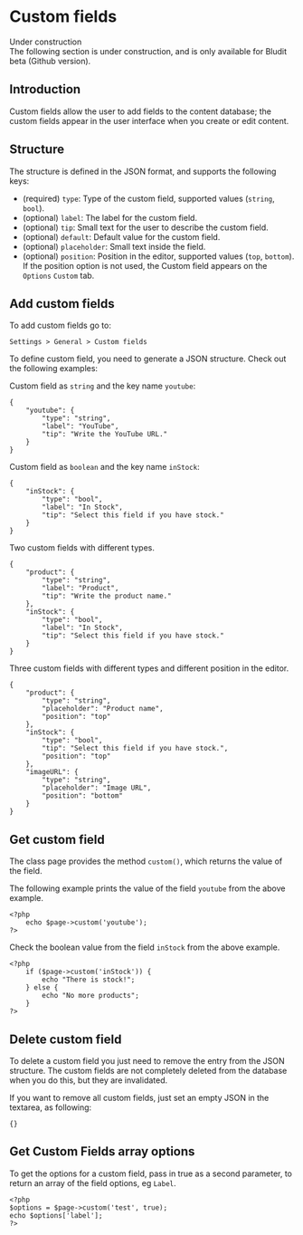 # Custom fields
<!-- position: 7 -->

<div class="note">
<div class="title">Under construction</div>
The following section is under construction, and is only available for Bludit beta (Github version).
</div>

## Introduction
Custom fields allow the user to add fields to the content database; the custom fields appear in the user interface when you create or edit content.

## Structure
The structure is defined in the JSON format, and supports the following keys:
- (required) `type`: Type of the custom field, supported values (`string`, `bool`).
- (optional) `label`: The label for the custom field.
- (optional) `tip`: Small text for the user to describe the custom field.
- (optional) `default`: Default value for the custom field.
- (optional) `placeholder`: Small text inside the field.
- (optional) `position`: Position in the editor, supported values (`top`, `bottom`). If the position option is not used, the Custom field appears on the `Options` `Custom` tab.

## Add custom fields
To add custom fields go to:
```
Settings > General > Custom fields
```

To define custom field, you need to generate a JSON structure. Check out the following examples:

Custom field as `string` and the key name `youtube`:
```
{
    "youtube": {
        "type": "string",
        "label": "YouTube",
        "tip": "Write the YouTube URL."
    }
}
```

Custom field as `boolean` and the key name `inStock`:
```
{
    "inStock": {
        "type": "bool",
        "label": "In Stock",
        "tip": "Select this field if you have stock."
    }
}
```

Two custom fields with different types.
```
{
    "product": {
        "type": "string",
        "label": "Product",
        "tip": "Write the product name."
    },
    "inStock": {
        "type": "bool",
        "label": "In Stock",
        "tip": "Select this field if you have stock."
    }
}
```

Three custom fields with different types and different position in the editor.
```
{
    "product": {
        "type": "string",
		"placeholder": "Product name",
		"position": "top"
    },
    "inStock": {
        "type": "bool",
        "tip": "Select this field if you have stock.",
		"position": "top"
    },
    "imageURL": {
        "type": "string",
		"placeholder": "Image URL",
		"position": "bottom"
    }
}
```

## Get custom field
The class page provides the method `custom()`, which returns the value of the field.

The following example prints the value of the field `youtube` from the above example.
```
<?php
    echo $page->custom('youtube');
?>
```

Check the boolean value from the field `inStock` from the above example.
```
<?php
    if ($page->custom('inStock')) {
        echo "There is stock!";
    } else {
        echo "No more products";
    }
?>
```

## Delete custom field
To delete a custom field you just need to remove the entry from the JSON structure. The custom fields are not completely deleted from the database when you do this, but they are invalidated.

If you want to remove all custom fields, just set an empty JSON in the textarea, as following:
```
{}
```

## Get Custom Fields array options
To get the options for a custom field, pass in true as a second parameter, to return an array of the field options, eg `Label`.
```
<?php
$options = $page->custom('test', true);
echo $options['label'];
?>
```
